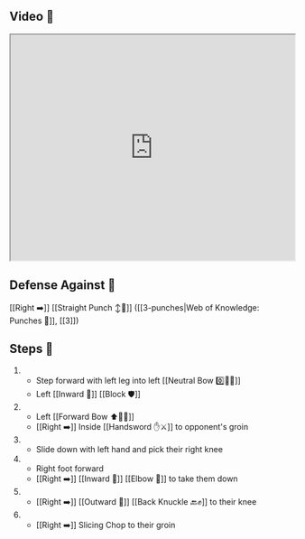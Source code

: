 ## Video 🎥

<iframe src="https://www.youtube.com/embed/O9SDyhqvuIM?start=116&end=344" width="100%" height="400"></iframe>

## Defense Against 🤺

[[Right ➡️]] [[Straight Punch ↕️👊]] ([[3-punches|Web of Knowledge: Punches 👊]], [[3]])

## Steps 👣

1. - Step forward with left leg into left [[Neutral Bow 0️⃣🧍‍♂️]]
    - Left [[Inward 🔽]] [[Block 🛡️]]
2. - Left [[Forward Bow ⬆️🧍‍♂️]]
    - [[Right ➡️]] Inside [[Handsword ✋⚔️]] to opponent's groin
3. - Slide down with left hand and pick their right knee
4. - Right foot forward
    - [[Right ➡️]] [[Inward 🔽]] [[Elbow 💪]] to take them down
5. - [[Right ➡️]] [[Outward 🔼]] [[Back Knuckle 🔙✊]] to their knee
6. - [[Right ➡️]] Slicing Chop to their groin
